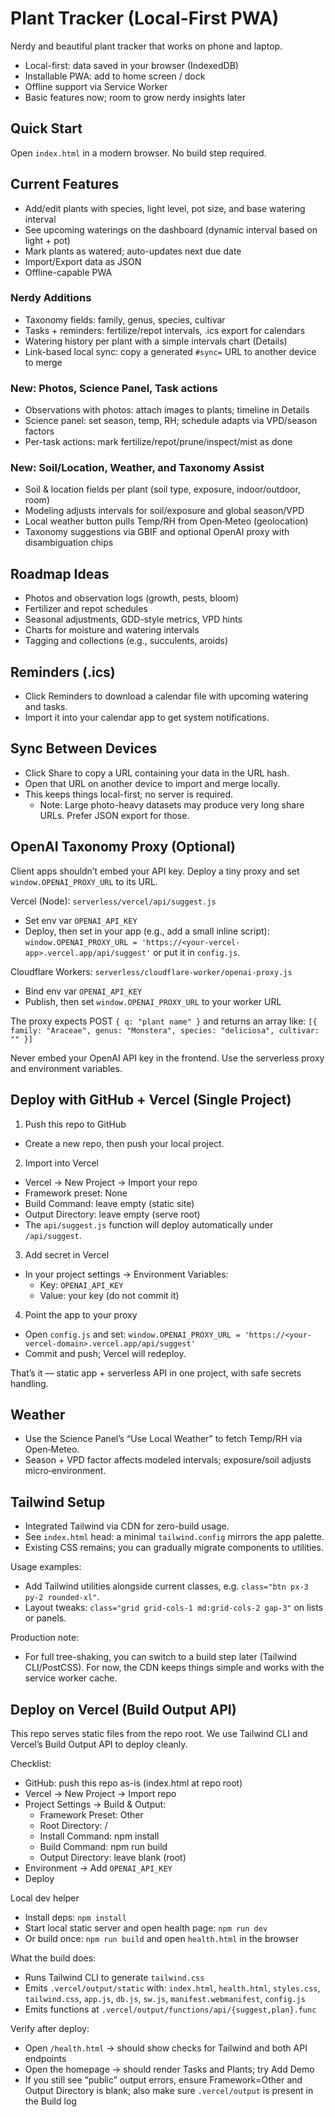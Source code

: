 # Plant Tracker (Local-First PWA)

Nerdy and beautiful plant tracker that works on phone and laptop.

- Local-first: data saved in your browser (IndexedDB)
- Installable PWA: add to home screen / dock
- Offline support via Service Worker
- Basic features now; room to grow nerdy insights later

## Quick Start

Open `index.html` in a modern browser. No build step required.

## Current Features

- Add/edit plants with species, light level, pot size, and base watering interval
- See upcoming waterings on the dashboard (dynamic interval based on light + pot)
- Mark plants as watered; auto-updates next due date
- Import/Export data as JSON
- Offline-capable PWA

### Nerdy Additions

- Taxonomy fields: family, genus, species, cultivar
- Tasks + reminders: fertilize/repot intervals, .ics export for calendars
- Watering history per plant with a simple intervals chart (Details)
- Link-based local sync: copy a generated `#sync=` URL to another device to merge

### New: Photos, Science Panel, Task actions

- Observations with photos: attach images to plants; timeline in Details
- Science panel: set season, temp, RH; schedule adapts via VPD/season factors
- Per-task actions: mark fertilize/repot/prune/inspect/mist as done

### New: Soil/Location, Weather, and Taxonomy Assist

- Soil & location fields per plant (soil type, exposure, indoor/outdoor, room)
- Modeling adjusts intervals for soil/exposure and global season/VPD
- Local weather button pulls Temp/RH from Open‑Meteo (geolocation)
- Taxonomy suggestions via GBIF and optional OpenAI proxy with disambiguation chips

## Roadmap Ideas

- Photos and observation logs (growth, pests, bloom)
- Fertilizer and repot schedules
- Seasonal adjustments, GDD-style metrics, VPD hints
- Charts for moisture and watering intervals
- Tagging and collections (e.g., succulents, aroids)

## Reminders (.ics)

- Click Reminders to download a calendar file with upcoming watering and tasks.
- Import it into your calendar app to get system notifications.

## Sync Between Devices

- Click Share to copy a URL containing your data in the URL hash.
- Open that URL on another device to import and merge locally.
- This keeps things local-first; no server is required.
  - Note: Large photo-heavy datasets may produce very long share URLs. Prefer JSON export for those.

## OpenAI Taxonomy Proxy (Optional)

Client apps shouldn’t embed your API key. Deploy a tiny proxy and set `window.OPENAI_PROXY_URL` to its URL.

Vercel (Node): `serverless/vercel/api/suggest.js`

- Set env var `OPENAI_API_KEY`
- Deploy, then set in your app (e.g., add a small inline script):
  `window.OPENAI_PROXY_URL = 'https://<your-vercel-app>.vercel.app/api/suggest'`
  or put it in `config.js`.

Cloudflare Workers: `serverless/cloudflare-worker/openai-proxy.js`

- Bind env var `OPENAI_API_KEY`
- Publish, then set `window.OPENAI_PROXY_URL` to your worker URL

The proxy expects POST `{ q: "plant name" }` and returns an array like:
`[{ family: "Araceae", genus: "Monstera", species: "deliciosa", cultivar: "" }]`

Never embed your OpenAI API key in the frontend. Use the serverless proxy and environment variables.

## Deploy with GitHub + Vercel (Single Project)

1) Push this repo to GitHub
- Create a new repo, then push your local project.

2) Import into Vercel
- Vercel → New Project → Import your repo
- Framework preset: None
- Build Command: leave empty (static site)
- Output Directory: leave empty (serve root)
- The `api/suggest.js` function will deploy automatically under `/api/suggest`.

3) Add secret in Vercel
- In your project settings → Environment Variables:
  - Key: `OPENAI_API_KEY`
  - Value: your key (do not commit it)

4) Point the app to your proxy
- Open `config.js` and set:
  `window.OPENAI_PROXY_URL = 'https://<your-vercel-domain>.vercel.app/api/suggest'`
- Commit and push; Vercel will redeploy.

That’s it — static app + serverless API in one project, with safe secrets handling.

## Weather

- Use the Science Panel’s “Use Local Weather” to fetch Temp/RH via Open‑Meteo.
- Season + VPD factor affects modeled intervals; exposure/soil adjusts micro‑environment.

## Tailwind Setup

- Integrated Tailwind via CDN for zero-build usage.
- See `index.html` head: a minimal `tailwind.config` mirrors the app palette.
- Existing CSS remains; you can gradually migrate components to utilities.

Usage examples:
- Add Tailwind utilities alongside current classes, e.g. `class="btn px-3 py-2 rounded-xl"`.
- Layout tweaks: `class="grid grid-cols-1 md:grid-cols-2 gap-3"` on lists or panels.

Production note:
- For full tree-shaking, you can switch to a build step later (Tailwind CLI/PostCSS). For now, the CDN keeps things simple and works with the service worker cache.
## Deploy on Vercel (Build Output API)

This repo serves static files from the repo root. We use Tailwind CLI and Vercel’s Build Output API to deploy cleanly.

Checklist:

- GitHub: push this repo as-is (index.html at repo root)
- Vercel → New Project → Import repo
- Project Settings → Build & Output:
  - Framework Preset: Other
  - Root Directory: /
  - Install Command: npm install
  - Build Command: npm run build
  - Output Directory: leave blank (root)
- Environment → Add `OPENAI_API_KEY`
- Deploy

Local dev helper

- Install deps: `npm install`
- Start local static server and open health page: `npm run dev`
- Or build once: `npm run build` and open `health.html` in the browser

What the build does:

- Runs Tailwind CLI to generate `tailwind.css`
- Emits `.vercel/output/static` with: `index.html`, `health.html`, `styles.css`, `tailwind.css`, `app.js`, `db.js`, `sw.js`, `manifest.webmanifest`, `config.js`
- Emits functions at `.vercel/output/functions/api/{suggest,plan}.func`

Verify after deploy:

- Open `/health.html` → should show checks for Tailwind and both API endpoints
- Open the homepage → should render Tasks and Plants; try Add Demo
- If you still see “public” output errors, ensure Framework=Other and Output Directory is blank; also make sure `.vercel/output` is present in the Build log
